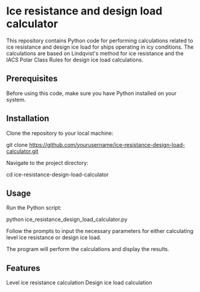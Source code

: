 # Ice resistance and design load calculator
This repository contains Python code for performing calculations related to ice resistance and design ice load for ships operating in icy conditions. The calculations are based on Lindqvist's method for ice resistance and the IACS Polar Class Rules for design ice load calculations.

## Prerequisites
Before using this code, make sure you have Python installed on your system.

## Installation
Clone the repository to your local machine:

  git clone https://github.com/yourusername/ice-resistance-design-load-calculator.git

Navigate to the project directory:

  cd ice-resistance-design-load-calculator

## Usage
Run the Python script:

  python ice_resistance_design_load_calculator.py

Follow the prompts to input the necessary parameters for either calculating level ice resistance or design ice load.

The program will perform the calculations and display the results.

## Features
Level ice resistance calculation
Design ice load calculation

